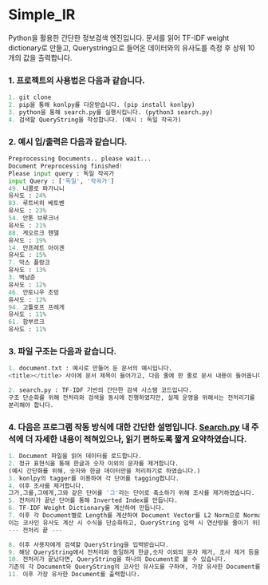 # Simple_IR

Python을 활용한 간단한 정보검색 엔진입니다. 문서를 읽어 TF-IDF weight dictionary로 만들고, Querystring으로 들어온 데이터와의 유사도를 측정 후 상위 10개의 값을 출력합니다.

### 1. 프로젝트의 사용법은 다음과 같습니다.

```python
1. git clone
2. pip을 통해 konlpy를 다운받습니다. (pip install konlpy)
3. python을 통해 search.py를 실행시킵니다. (python3 search.py)
4. 검색할 QueryString을 작성합니다. (예시 : 독일 작곡가)
```

### 2. 예시 입/출력은 다음과 같습니다.

```python
Preprocessing Documents.. please wait...
Document Preprocessing finished!
Please input query : 독일 작곡가
input Query : ['독일', '작곡가']
49. 니콜로 파가니니
유사도 : 24%
83. 루트비히 베토벤
유사도 : 23%
54. 안톤 브루크너
유사도 : 21%
88. 게오르크 헨델
유사도 : 19%
14. 만프레트 아이겐
유사도 : 15%
7. 막스 플랑크
유사도 : 13%
3. 백남준 
유사도 : 12%
46. 안토니우 조빙
유사도 : 12%
94. 고틀로프 프레게
유사도 : 11%
61. 함부르크
유사도 : 11%
```

### 3. 파일 구조는 다음과 같습니다.

```python
1. document.txt : 예시로 만들어 둔 문서의 예시입니다.
<title></title> 사이에 문서 제목이 들어가고, 다음 줄에 한 줄로 문서 내용이 들어옵니다.

2. search.py : TF-IDF 기반의 간단한 검색 시스템 코드입니다.
구조 단순화를 위해 전처리와 검색을 동시에 진행하였지만, 실제 운영을 위해서는 전처리기를
분리해야 합니다.
```

### 4. 다음은 프로그램 작동 방식에 대한 간단한 설명입니다. [Search.py](http://Search.py) 내 주석에 더 자세한 내용이 적혀있으나, 읽기 편하도록 짧게 요약하였습니다.

```python
1. Document 파일을 읽어 데이터를 로드합니다.
2. 정규 표현식을 통해 한글과 숫자 이외의 문자를 제거합니다.
(예시 간단화를 위해, 숫자와 한글 데이터만을 처리하기로 하였습니다.)
3. konlpy의 tagger를 이용하여 각 단어를 tagging합니다.
4. 이후 조사를 제거합니다.
그가,그를,그에게,그와 같은 단어를 '그'라는 단어로 축소하기 위해 조사를 제거하였습니다.
5. 전처리가 끝난 단어를 통해 Inverted Index를 만듭니다.
6. TF-IDF Weight Dictionary를 계산하여 만듭니다.
7. 이후 각 Document별로 Length를 계산하여 Document Vector를 L2 Norm으로 Normalize합니다.
이는 코사인 유사도 계산 시 수식을 단순화하고, QueryString 입력 시 연산량을 줄이기 위함입니다.
--- 전처리 끝 ---

8. 이후 사용자에게 검색할 QueryString을 입력받습니다.
9. 해당 QueryString에서 전처리와 동일하게 한글,숫자 이외의 문자 제거, 조사 제거 등을 수행합니다.
10. 전처리가 끝났다면, QueryString을 하나의 Document로 볼 수 있습니다.
기존의 각 Document와 QueryString의 코사인 유사도를 구하여, 가장 유사한 Document를 찾습니다.
11. 이후 가장 유사한 Document를 출력합니다.
```
